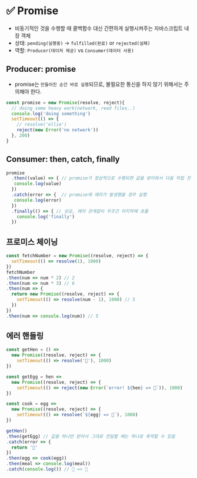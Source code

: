 # ✅ Promise
* 비동기적인 것을 수행할 때 콜백함수 대신 간편하게 실행시켜주는 자바스크립트 내장 객체
* 상태: `pending(실행중)` → `fulfilled(완료)` or `rejected(실패)`
* 역할: `Producer(데이저 제공)` vs `Consumer(데이터 사용)`
## Producer: promise
* promise는 `만들어진 순간 바로 실행`되므로, 불필요한 통신을 하지 않기 위해서는 주의해야 한다.
```js
const promise = new Promise(resolve, reject){
  // doing some heavy work(network, read files..)
  console.log('doing something')
  setTimeout(() => {
    // resolve('ellie')
    reject(new Error('no network'))
  }, 200)
}
```
## Consumer: then, catch, finally
```js
promise
  .then((value) => { // promise가 정상적으로 수행되면 값을 받아와서 다음 작업 진행
   console.log(value)
  })
  .catch(error => {  // promise에 에러가 발생했을 경우 실행
   console.log(error)
  })
  .finally(() => { // 성공, 에러 관계없이 무조건 마지막에 호출
    console.log('finally')
  })
```
## 프로미스 체이닝
```js
const fetchNumber = new Promise((resolve, reject) => {
  setTimeout(() => resolve(1), 1000)
})
fetchNumber
.then(num => num * 2) // 2
.then(num => num * 3) // 6
.then(num => {
  return new Promise((resolve, reject) => {
    setTimeout(() => resolve(num - 1), 1000) // 5
  })
})
.then(num => console.log(num)) // 5
```
## 에러 핸들링
```js
const getHen = () => 
  new Promise((resolve, reject) => {
    setTimeout(() => resolve('🐓'), 1000)
})

const getEgg = hen => 
  new Promise((resolve, reject) => {
    setTimeout(() => reject(new Error(`error! ${hen} => 🥚`)), 1000)
})

const cook = egg => 
  new Promise((resolve, reject) => {
    setTimeout(() => resolve(`${egg} => 🍳`), 1000)
})
```
```js
getHen()
.then(getEgg) // 값을 하나만 받아서 그대로 전달할 때는 하나로 축약할 수 있음
.catch(error => {
  return '🥓'
})
.then(egg => cook(egg))
.then(meal => console.log(meal))
.catch(console.log()) // 🥓 => 🍳
```

